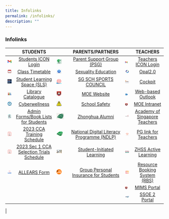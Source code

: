 ```yaml
---
title: Infolinks
permalink: /infolinks/
description: ""
---
```

### **Infolinks**

|  | STUDENTS |  | PARENTS/PARTNERS |  | TEACHERS |
|---|:---:|---|:---:|---|:---:|
| <img src="/images/Icon.png"> | [Students ICON Login](https://workspace.google.com/dashboard) | <img src="/images/PSG.png" style="width:50%">  | [Parent Support Group (PSG)](https://www.zhonghuasec.moe.edu.sg/about-us/psg/) |<img src="/images/Icon.png" style="width:60%"> | [Teachers ICON Login](https://icon.moe.edu.sg/) |
| <img src="/images/s3.png"> | [Class Timetable](https://www.zhonghuasec.moe.edu.sg/infolinks/class-timetable-for-2023/) |<img src="/images/SE.png" style="width:50%">  | [Sexuality Education](https://www.zhonghuasec.moe.edu.sg/infolinks/sex-edu/) | <img src="/images/OPAL.png">  | [Opal2.0](https://www.opal2.moe.edu.sg/app/learner) |
| <img src="/images/SLS.png"> | [Student Learning Space (SLS)](https://vle.learning.moe.edu.sg/) |<img src="/images/SSSC.png" style="width:50%"> | [SG SCH SPORTS COUNCIL](https://nsg.moe.edu.sg/sssc) | <img src= "/images/t3.png"> | [Cockpit](https://schoolcockpit.moe.gov.sg/)  |
| <img src="/images/s5.png"> | [Library Catalogue](https://schoolibrary.moe.edu.sg/zhonghuasec) | <img src="/images/MOE.png" style="width:50%"> | [MOE Website](https://www.moe.gov.sg/) | <img src="/images/Outlook.png" style="width:65%">  | [Web-based Outlook](https://schools.gov.sg) |
| <img src="/images/s7.png"> | [Cyberwellness](https://www.csa.gov.sg/gosafeonline/) | <img src="/images/SS.png" style="width:50%">  | [School Safety](https://intranet.moe.gov.sg/schoolsafety/)  | <img src="/images/MOE.png" style="width:65%"> | [MOE Intranet](https://intranet.moe.gov.sg/)  |
| <img src="/images/s8.jpeg"> | [Admin Forms/Book Lists for Students](https://www.zhonghuasec.moe.edu.sg/infolinks/admin-forms-book-lists-for-students/) | <img src="/images/p6.jpg" style="width:75%"> | [Zhonghua Alumni](https://zhonghua-alumni.org.sg/) | <img src="/images/AST.jpg">  | [Academy of Singapore Teachers](https://academyofsingaporeteachers.moe.edu.sg/) |
| <img src="/images/PDF.png"> | [2023 CCA Training Schedule](/files/2023%20CCA%20Schedule.pdf) | <img src="/images/logo.png" style="width:65%"> | [National Digital Literacy Programme (NDLP)](https://sites.google.com/moe.edu.sg/zhssndlp) | <img src="/images/PG.png"> | [PG link for Teachers](https://pg.moe.edu.sg/) | 
<img src="/images/PDF.png"> | [2023 Sec 1 CCA Selection Trials Schedule](/files/2023%20CCA%20Trials.pdf) | <img src="/images/SIL.jpg" style="width:50%"> | [Student-Initiated Learning](https://sites.google.com/moe.edu.sg/zhsssil) | ![](/images/t9.jpg) | [ZHSS Active Learning](https://sites.google.com/moe.edu.sg/zhssactive/home) |
| <img src="/images/All Ears.png">  | [ALLEARS Form](https://forms.moe.edu.sg/) |<img src="/images/ntuc.png" style="width:50%">  | [Group Personal Insurance for Students](https://www.income.com.sg/group-insurance-for-schools-and-moe-personnel/group-personal-accident-for-students) | <img src="/images/RBS.png"> | [Resource Booking System (RBS)](https://rbs.avero-tech.com/) | 
| | | | | <img src="/images/MOE.png" style="width:60%"> | [MIMS Portal](https://portal.mims.moe.gov.sg/)
| | | | | <img src="/images/SSOE2.jpg"> |  [SSOE 2 Portal](https://adfs.schools.moe.edu.sg/adfs/ls/?SAMLRequest=jVJbT8IwFP4rS9%2FZpVxt2BKEGElQF5g%2B%2BFa6M2jStbOnm%2FrvHQMDPkB8Pf1u53ydIi8Vrdisdnu9ho8a0HlfpdLIji8xqa1mhqNEpnkJyJxgm9nTilE%2FZJU1zgijiDdDBOuk0XOjsS7BbsA2UsDrehWTvXMVsiBANED90oAPee3jLtC8qfgO%2FNwQb9FaS80PGmcGzwv0UeyNUXhJPMwDhQHxHowV0MWPScEVAvGWi5hsnudCjIfjkE76UPRHvMi3k0EhxpPBoKBiANBvgZhyRNnAmYpYw1Kj49rFhIaU9sK7Hh1lIWV0yKKRH0b0nXjpafF7qXOpd7evtD2CkD1mWdpLXzZZJ9DIHOxzi%2F7ngd7AYnecVpMk064f1gW2l5XdzsJ%2FeyLJNdNpcCl9MqrYIelykRolxbc3U8p8zi1w16Z3toauiJK76%2B6RH3UTmfeKDspqjRUIWUjISZCcbP%2F%2BxeQH&RelayState=https%3A%2F%2Fssoe2.moe.edu.sg%2Fnavpage.do) | | | | | | |
|